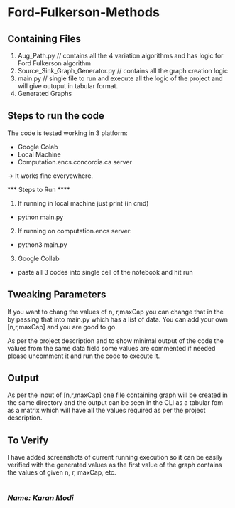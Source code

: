 # Ford-Fulkerson-Methods #


## Containing Files ##

1) Aug_Path.py // contains all the 4 variation algorithms and has logic for Ford Fulkerson algorithm
2) Source_Sink_Graph_Generator.py // contains all the graph creation logic
3) main.py // single file to run and execute all the logic of the project and will give outuput in tabular format.
4) Generated Graphs

## Steps to run the code ##
The code is tested working in 3 platform:
- Google Colab
- Local Machine
- Computation.encs.concordia.ca server

-> It works fine everyewhere.

***  Steps to Run  ****
1) If running in local machine just print (in cmd)
- python main.py

2) If running on computation.encs server:
- python3 main.py

3) Google Collab 
- paste all 3 codes into single cell of the notebook and hit run

## Tweaking Parameters ##

If you want to chang the values of n, r,maxCap you can change that in the by passing that into main.py which has a list of data. You can add your own [n,r,maxCap] and you are good to go.

As per the project description and to show minimal output of the code the values from the same data field some values are commented if needed please uncomment it and run the code to execute it. 


## Output ##
As per the input of [n,r,maxCap] one file containing graph will be created in the same directory and the output can be seen in the CLI as a tabular fom as a matrix which will have all the values required as per the project description. 


## To Verify ##
I have added screenshots of current running execution so it can be easily verified with the generated values as the first value of the graph contains the values of given n, r, maxCap, etc. 

# # 
### *Name: Karan Modi* ###
